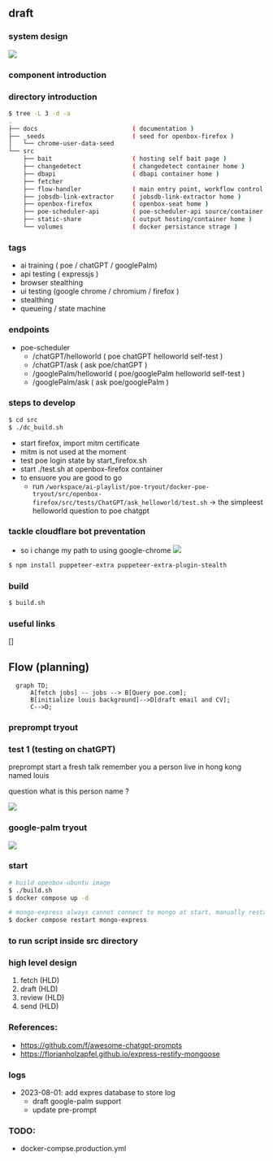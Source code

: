 ## draft

### system design
![](./docs/hand_draft.jpg)

### component introduction

### directory introduction

```bash
$ tree -L 3 -d -a
.
├── docs                          ( documentation )
├── _seeds                        ( seed for openbox-firefox )
│   └── chrome-user-data-seed                        
└── src                               
    ├── bait                      ( hosting self bait page )
    ├── changedetect              ( changedetect container home )
    ├── dbapi                     ( dbapi container home )
    ├── fetcher                   
    ├── flow-handler              ( main entry point, workflow control )
    ├── jobsdb-link-extractor     ( jobsdb-link-extractor home )
    ├── openbox-firefox           ( openbox-seat home )
    ├── poe-scheduler-api         ( poe-scheduler-api source/container home )
    ├── static-share              ( output hosting/container home )
    └── volumes                   ( docker persistance strage )
```

### tags
  - ai training ( poe / chatGPT / googlePalm)
  - api testing ( expressjs )
  - browser stealthing
  - ui testing (google chrome / chromium / firefox )
  - stealthing
  - queueing / state machine

### endpoints
  - poe-scheduler
    - /chatGPT/helloworld      ( poe chatGPT helloworld self-test )
    - /chatGPT/ask             ( ask poe/chatGPT )
    - /googlePalm/helloworld   ( poe/googlePalm helloworld self-test )
    - /googlePalm/ask          ( ask poe/googlePalm )

### steps to develop
```bash
$ cd src
$ ./dc_build.sh
```

  - start firefox, import mitm certificate
  - mitm is not used at the moment
  - test poe login state by start_firefox.sh
  - start ./test.sh at openbox-firefox container
  - to ensuore you are good to go
    - run `/workspace/ai-playlist/poe-tryout/docker-poe-tryout/src/openbox-firefox/src/tests/ChatGPT/ask_helloworld/test.sh` -> the simpleest helloworld question to poe chatgpt

### tackle cloudflare bot preventation 
  - so i change my path to using google-chrome
![](./docs/tackle_cloudflare.png)

```bash
$ npm install puppeteer-extra puppeteer-extra-plugin-stealth
```

### build

```bash
$ build.sh

```


### useful links

[]

## Flow (planning)

```mermaid
  graph TD;
      A[fetch jobs] -- jobs --> B[Query poe.com];
      B[initialize louis background]-->D[draft email and CV];
      C-->D;
```


### preprompt tryout

### test 1 (testing on chatGPT)
preprompt
start a fresh talk
remember you a person live in hong kong named louis

question
what is this person name ?

![](./docs/test_preprompt.gif)

### google-palm tryout
![](./docs/google-palm.gif)

### start

```bash
# build openbox-ubuntu image
$ ./build.sh
$ docker compose up -d

# mongo-express always cannot connect to mongo at start, manually restart
$ docker compose restart mongo-express
```

### to run script inside src directory


### high level design
  1. fetch (HLD)
  1. draft (HLD)
  1. review (HLD)
  1. send (HLD)


### References:
  - https://github.com/f/awesome-chatgpt-prompts
  - https://florianholzapfel.github.io/express-restify-mongoose


### logs
  - 2023-08-01: add expres database to store log
    - draft google-palm support
    - update pre-prompt


### TODO:
  - docker-compse.production.yml